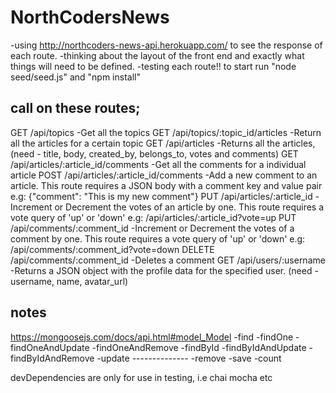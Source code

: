 # NorthCodersNews

-using http://northcoders-news-api.herokuapp.com/ to see the response of each route.
-thinking about the layout of the front end and exactly what things will need to be defined. 
-testing each route!!
to start run "node seed/seed.js" and "npm install"

## call on these routes;

GET /api/topics                             -Get all the topics
GET /api/topics/:topic_id/articles          -Return all the articles for a certain topic
GET /api/articles                           -Returns all the articles, (need - title, body, created_by, belongs_to, votes and comments)
GET /api/articles/:article_id/comments      -Get all the comments for a individual article
POST /api/articles/:article_id/comments     -Add a new comment to an article. This route requires a JSON body with a comment key and value pair e.g: {"comment": "This is my new comment"}
PUT /api/articles/:article_id               -Increment or Decrement the votes of an article by one. This route requires a vote query of 'up' or 'down'  e.g: /api/articles/:article_id?vote=up
PUT /api/comments/:comment_id               -Increment or Decrement the votes of a comment by one. This route requires a vote query of 'up' or 'down'   e.g: /api/comments/:comment_id?vote=down
DELETE /api/comments/:comment_id            -Deletes a comment
GET /api/users/:username                    -Returns a JSON object with the profile data for the specified user. (need - username, name, avatar_url)


## notes

https://mongoosejs.com/docs/api.html#model_Model
    -find
    -findOne
    -findOneAndUpdate
    -findOneAndRemove
    -findById
    -findByIdAndUpdate
    -findByIdAndRemove
    -update
    --------------
    -remove
    -save
    -count

devDependencies are only for use in testing, i.e chai mocha etc